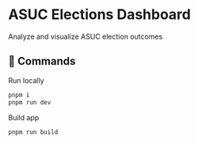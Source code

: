 # ASUC Elections Dashboard
Analyze and visualize ASUC election outcomes

## 🚀 Commands
Run locally
```bash
pnpm i
pnpm run dev
```

Build app
```bash
pnpm run build
```
